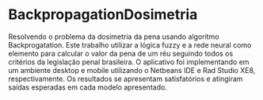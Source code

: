 # BackpropagationDosimetria
 Resolvendo o problema da dosimetria da pena usando algoritmo Backprogatation.
Este trabalho utilizar a lógica fuzzy e a rede neural como elemento para 
calcular  o  valor  da pena  de um  réu  seguindo  todos  os  critérios da  legislação 
penal  brasileira.  O  aplicativo  foi  implementando  em  um  ambiente  desktop  e 
mobile  utilizando  o  Netbeans  IDE  e  Rad  Studio  XE8,  respectivamente.  Os 
resultados se apresentam satisfatórios e atingiram saídas esperadas em cada 
modelo apresentado. 
